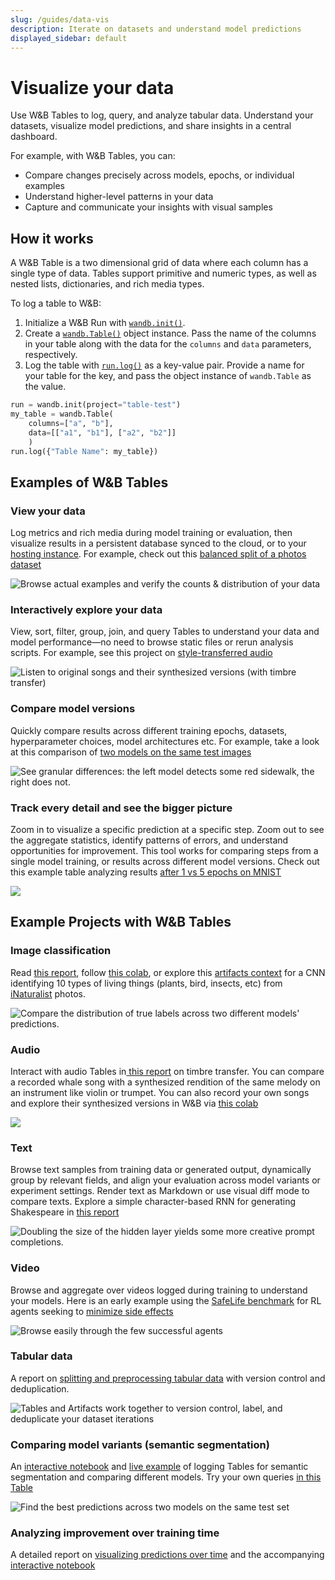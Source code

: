 ```yaml
---
slug: /guides/data-vis
description: Iterate on datasets and understand model predictions
displayed_sidebar: default
---
```


# Visualize your data

Use W&B Tables to log, query, and analyze tabular data. Understand your datasets, visualize model predictions, and share insights in a central dashboard. 

For example, with W&B Tables, you can:

* Compare changes precisely across models, epochs, or individual examples
* Understand higher-level patterns in your data
* Capture and communicate your insights with visual samples


## How it works

A W&B Table is a two dimensional grid of data where each column has a single type of data. Tables support primitive and numeric types, as well as nested lists, dictionaries, and rich media types. 

To log a table to W&B:

1. Initialize a W&B Run with [`wandb.init()`](../../ref/python/init.md). 
2. Create a [`wandb.Table()`](../../ref/python/data-types/table.md) object instance. Pass the name of the columns in your table along with the data for the `columns` and `data` parameters, respectively.  
3. Log the table with [`run.log()`](../../ref/python/log.md) as a key-value pair. Provide a name for your table for the key, and pass the object instance of `wandb.Table` as the value.

```python
run = wandb.init(project="table-test")
my_table = wandb.Table(
    columns=["a", "b"], 
    data=[["a1", "b1"], ["a2", "b2"]]
    )
run.log({"Table Name": my_table})   
```






## Examples of W&B Tables


### View your data

Log metrics and rich media during model training or evaluation, then visualize results in a persistent database synced to the cloud, or to your [hosting instance](https://docs.wandb.ai/guides/hosting). For example, check out this [balanced split of a photos dataset ](https://wandb.ai/stacey/mendeleev/artifacts/balanced\_data/inat\_80-10-10\_5K/ab79f01e007113280018/files/data\_split.table.json)

![Browse actual examples and verify the counts & distribution of your data](/images/data_vis/tables_see_data.png)

### Interactively explore your data

View, sort, filter, group, join, and query Tables to understand your data and model performance—no need to browse static files or rerun analysis scripts. For example, see this project on [style-transferred audio ](https://wandb.ai/stacey/cshanty/reports/Whale2Song-W-B-Tables-for-Audio--Vmlldzo4NDI3NzM)

![Listen to original songs and their synthesized versions (with timbre transfer)](/images/data_vis/explore_data.png)

### Compare model versions

Quickly compare results across different training epochs, datasets, hyperparameter choices, model architectures etc. For example, take a look at this comparison of [two models on the same test images ](https://wandb.ai/stacey/evalserver\_answers\_2/artifacts/results/eval\_Daenerys/c2290abd3d7274f00ad8/files/eval\_results.table.json#b6dae62d4f00d31eeebf$eval\_Bob)

![See granular differences: the left model detects some red sidewalk, the right does not.](/images/data_vis/compare_model_versions.png)

### Track every detail and see the bigger picture

Zoom in to visualize a specific prediction at a specific step. Zoom out to see the aggregate statistics, identify patterns of errors, and understand opportunities for improvement. This tool works for comparing steps from a single model training, or results across different model versions. Check out this example table analyzing results [after 1 vs 5 epochs on MNIST ](https://wandb.ai/stacey/mnist-viz/artifacts/predictions/baseline/d888bc05719667811b23/files/predictions.table.json#7dd0cd845c0edb469dec)

![](/images/data_vis/track_details.png)

## Example Projects with W&B Tables

### Image classification

Read [this report](https://wandb.ai/stacey/mendeleev/reports/Visualize-Data-for-Image-Classification--VmlldzozNjE3NjA), follow [this colab](https://wandb.me/dsviz-nature-colab), or explore this [artifacts context](https://wandb.ai/stacey/mendeleev/artifacts/val\_epoch\_preds/val\_pred\_gawf9z8j/2dcee8fa22863317472b/files/val\_epoch\_res.table.json) for a CNN identifying 10 types of living things (plants, bird, insects, etc) from [iNaturalist](https://www.inaturalist.org/pages/developers) photos.

![Compare the distribution of true labels across two different models' predictions.](/images/data_vis/image_classification.png)

### Audio

Interact with audio Tables in[ this report](https://wandb.ai/stacey/cshanty/reports/Whale2Song-W-B-Tables-for-Audio--Vmlldzo4NDI3NzM) on timbre transfer. You can compare a recorded whale song with a synthesized rendition of the same melody on an instrument like violin or trumpet. You can also record your own songs and explore their synthesized versions in W&B via [this colab ](http://wandb.me/audio-transfer)

![](/images/data_vis/audio.png)

### Text

Browse text samples from training data or generated output, dynamically group by relevant fields, and align your evaluation across model variants or experiment settings. Render text as Markdown or use visual diff mode to compare texts. Explore a simple character-based RNN for generating Shakespeare in [this report ](https://wandb.ai/stacey/nlg/reports/Visualize-Text-Data-Predictions--Vmlldzo1NzcwNzY)

![Doubling the size of the hidden layer yields some more creative prompt completions.](@site/static/images/data_vis/shakesamples.png)

### Video

Browse and aggregate over videos logged during training to understand your models. Here is an early example using the [SafeLife benchmark](https://wandb.ai/safelife/v1dot2/benchmark) for RL agents seeking to [minimize side effects ](https://wandb.ai/stacey/saferlife/artifacts/video/videos\_append-spawn/c1f92c6e27fa0725c154/files/video\_examples.table.json)

![Browse easily through the few successful agents](/images/data_vis/video.png)

### Tabular data

A report on [splitting and preprocessing tabular data](https://wandb.ai/dpaiton/splitting-tabular-data/reports/Tabular-Data-Versioning-and-Deduplication-with-Weights-Biases--VmlldzoxNDIzOTA1) with version control and deduplication.

![Tables and Artifacts work together to version control, label, and deduplicate your dataset iterations](@site/static/images/data_vis/tabs.png)

### Comparing model variants (semantic segmentation)

An [interactive notebook](https://wandb.me/dsviz-cars-demo) and [live example](https://wandb.ai/stacey/evalserver\_answers\_2/artifacts/results/eval\_Daenerys/c2290abd3d7274f00ad8/files/eval\_results.table.json#a57f8e412329727038c2$eval\_Ada) of logging Tables for semantic segmentation and comparing different models. Try your own queries [in this Table ](https://wandb.ai/stacey/evalserver\_answers\_2/artifacts/results/eval\_Daenerys/c2290abd3d7274f00ad8/files/eval\_results.table.json)

![Find the best predictions across two models on the same test set](/images/data_vis/comparing_model_variants.png)

### Analyzing improvement over training time

A detailed report on [visualizing predictions over time](https://wandb.ai/stacey/mnist-viz/reports/Visualize-Predictions-over-Time--Vmlldzo1OTQxMTk) and the accompanying [interactive notebook ](https://wandb.me/dsviz-mnist-colab)
